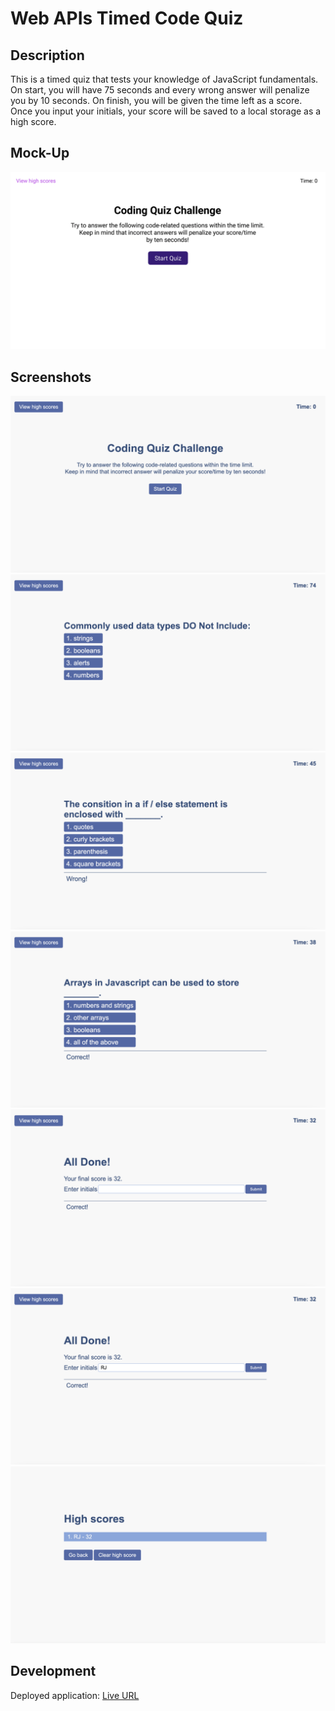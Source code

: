 # Web APIs Timed Code Quiz

## Description
This is a timed quiz that tests your knowledge of JavaScript fundamentals.
On start, you will have 75 seconds and every wrong answer will penalize you by 10 seconds.
On finish, you will be given the time left as a score.
Once you input your initials, your score will be saved to a local storage as a high score.

## Mock-Up
![mockup](./assets/img/mockup.gif)

## Screenshots
![screenshot](./assets/img/screenshot1.png)
![screenshot](./assets/img/screenshot2.png)
![screenshot](./assets/img/screenshot3.png)
![screenshot](./assets/img/screenshot4.png)
![screenshot](./assets/img/screenshot5.png)
![screenshot](./assets/img/screenshot6.png)
![screenshot](./assets/img/screenshot7.png)

## Development
Deployed application: [Live URL](https://jimenezraul.github.io/web-apis-timer-quiz/)